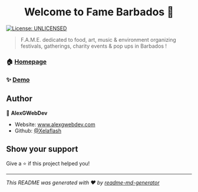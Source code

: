 <h1 align="center">Welcome to Fame Barbados 👋</h1>
<p>
  <a href="#" target="_blank">
    <img alt="License: UNLICENSED" src="https://img.shields.io/badge/License-UNLICENSED-yellow.svg" />
  </a>
</p>

> F.A.M.E. dedicated to food, art, music & environment organizing festivals, gatherings, charity events & pop ups in Barbados !

### 🏠 [Homepage](http://welovefame.com/)

### ✨ [Demo](https://awesome-aryabhata-e147c8.netlify.app)

## Author

👤 **AlexGWebDev**

* Website: www.alexgwebdev.com
* Github: [@Xelaflash](https://github.com/Xelaflash)

## Show your support

Give a ⭐️ if this project helped you!

***
_This README was generated with ❤️ by [readme-md-generator](https://github.com/kefranabg/readme-md-generator)_